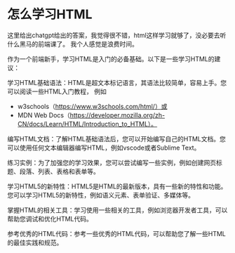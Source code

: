 # 怎么学习HTML
这里给出chatgpt给出的答案，我觉得很不错，html这样学习就够了，没必要去听什么黑马的前端课了。
我个人感觉是浪费时间。

作为一个前端新手，学习HTML是入门的必备基础。以下是一些学习HTML的建议：

学习HTML基础语法：HTML是超文本标记语言，其语法比较简单，容易上手。您可以阅读一些HTML入门教程，
例如
- w3schools（https://www.w3schools.com/html/）或
- MDN Web Docs（https://developer.mozilla.org/zh-CN/docs/Learn/HTML/Introduction_to_HTML）。

编写HTML文档：了解HTML基础语法后，您可以开始编写自己的HTML文档。您可以使用任何文本编辑器编写HTML，例如vscode或者Sublime Text。

练习实例：为了加强您的学习效果，您可以尝试编写一些实例，例如创建网页标题、段落、列表、表格和表单等。

学习HTML5的新特性：HTML5是HTML的最新版本，具有一些新的特性和功能。您可以学习HTML5的新特性，例如语义元素、表单验证、多媒体等。

掌握HTML的相关工具：学习使用一些相关的工具，例如浏览器开发者工具，可以帮助您调试和优化HTML代码。

参考优秀的HTML代码：参考一些优秀的HTML代码，可以帮助您了解一些HTML的最佳实践和规范。